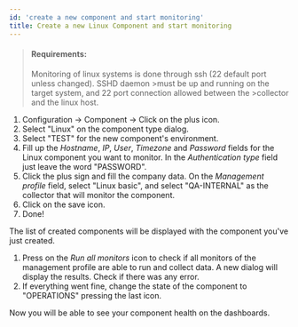 ```yaml
---
id: 'create a new component and start monitoring'
title: Create a new Linux Component and start monitoring
---
```

>#### Requirements: 
>Monitoring of linux systems is done through ssh (22 default port unless changed). SSHD daemon >must be up and running on the target system, and 22 port connection allowed between the >collector and the linux host.

1. Configuration -> Component -> Click on the plus icon.
2. Select "Linux" on the component type dialog.
3. Select "TEST" for the new component's environment.
4. Fill up the *Hostname*, *IP*, *User*, *Timezone* and *Password* fields for the Linux component you want to monitor. In the *Authentication type* field just leave the word "PASSWORD".
5. Click the plus sign and fill the company data. On the *Management profile* field, select "Linux basic", and select "QA-INTERNAL" as the collector that will monitor the component.
6. Click on the save icon.
7. Done!

The list of created components will be displayed with the component you've just created. 
1. Press on the *Run all monitors* icon to check if all monitors of the management profile are able to run and collect data. A new dialog will display the results. Check if there was any error.
2. If everything went fine, change the state of the component to "OPERATIONS" pressing the last icon.

Now you will be able to see your component health on the dashboards.
